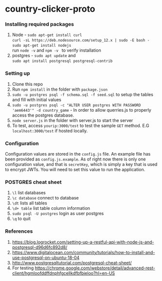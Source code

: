 # country-clicker-proto 

### Installing required packages 

1. Node - `sudo apt-get install curl`<br />`curl -sL https://deb.nodesource.com/setup_12.x | sudo -E bash -`<br />`sudo apt-get install nodejs`<br />
run `node -v` and `npm -v ` to verify installation
2. postgres - `sudo apt update` and<br />
`sudo apt install postgresql postgresql-contrib`

### Setting up
1. Clone this repo
2. Run `npm install` in the folder with `package.json`
3. `sudo -u postgres psql -f schema.sql -f seed.sql` to setup the tables and fill with initial values
4. `sudo -u postgres psql -c "ALTER USER postgres WITH PASSWORD 'aem6443'" -d country_game` - In order to allow querries.js to properly access the postgres database. 
5. `node server.js` in the folder with server.js to start the server
6. To test, access `yourip:3000/test` to test the sample `GET` method. E.G `localhost:3000/test` if hosted locally.
 
### Configuration
Configuration values are stored in the `config.js` file. An example file has been provided as `config.js.example`. As of right now there is only one
configuration value, and that is `secretKey`, which is simply a key that is used to encrypt JWTs. You will need to set this value to run the application.

### POSTGRES cheat sheet
1. `\l` list databases
2. `\c database` connect to database
3. `\dt` lists all tables
4. `\d+ table` list table column information
5. `sudo psql -U postgres` login as user postgres
6. `\q` to quit
### References
1. https://blog.logrocket.com/setting-up-a-restful-api-with-node-js-and-postgresql-d96d6fc892d8/
2. https://www.digitalocean.com/community/tutorials/how-to-install-and-use-postgresql-on-ubuntu-18-04
3. http://www.postgresqltutorial.com/postgresql-cheat-sheet/
4. For testing https://chrome.google.com/webstore/detail/advanced-rest-client/hgmloofddffdnphfgcellkdfbfbjeloo?hl=en-US

